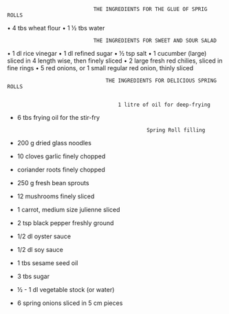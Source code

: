                                 THE INGREDIENTS FOR THE GLUE OF SPRIG ROLLS 
• 4 tbs wheat flour
• 1 ½ tbs water 

                                THE INGREDIENTS FOR SWEET AND SOUR SALAD

• 1 dl rice vinegar
• 1 dl refined sugar
• ½ tsp salt
• 1 cucumber (large) sliced in 4 length wise, then finely sliced
• 2 large fresh red chilies, sliced in fine rings
• 5 red onions, or 1 small regular red onion, thinly sliced                                    
                                    
                                    
                                    
                                    
                                    THE INGREDIENTS FOR DELICIOUS SPRING ROLLS


                                        1 litre of oil for deep-frying
* 6 tbs frying oil for the stir-fry
                                                
                                                
                                                Spring Roll filling



* 200 g dried glass noodles
* 10 cloves garlic finely chopped
* coriander roots finely chopped
* 250 g fresh bean sprouts
* 12 mushrooms finely sliced  
* 1 carrot, medium size julienne sliced
* 2 tsp black pepper freshly ground
* 1/2 dl oyster sauce
* 1/2 dl soy sauce
* 1 tbs sesame seed oil
* 3 tbs sugar
* ½ - 1 dl vegetable stock (or water)
* 6 spring onions sliced in 5 cm pieces